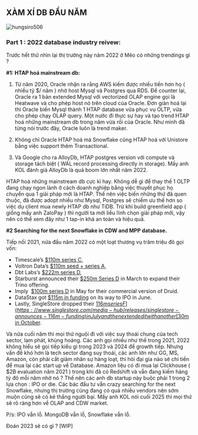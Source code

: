 ## XÀM XÍ DB ĐẦU NĂM 

<p align="left"> <img src="https://komarev.com/ghpvc/?username=hungsiro506&label=Page%20views&color=ce9927&style=flat" alt="hungsiro506" /> </p>

### Part 1 : 2022 database industry reivew:
Trước hết thử nhìn lại thị trường này năm 2022 ở Mẽo có những trendings gì ?

**#1: HTAP hoá mainstream db:**
  
1. Từ năm 2020, Oracle nhận ra rằng AWS kiếm được nhiều tiền hơn họ ( nhiều tỷ $/ năm ) nhờ host Mysql và Postgres qua RDS. Để counter lại, Oracle ra 1 bản extended Mysql với vectorized OLAP engine gọi là Heatwave và cho phép host nó trên cloud của Oracle. Đơn giản hoá lại thì Oracle biến Mysql thành 1 HTAP database vừa phục vụ OLTP, vừa cho phép chạy OLAP query. Một nước đi thực sự hay và tạo trend HTAP hoá những mainstream db trong năm vừa rồi của Oracle. Như mình đã từng nói trước đây, Oracle luôn là trend maker.

2.  Không chỉ Oracle HTAP hoá mà  Snowflake cũng HTAP hoá với Unistore bằng việc support thêm Transactional. 

3. Và Google cho ra AlloyDb, HTAP postgres version với compute và storage tách biệt ( WAL record processing directly in storage). Mấy anh KOL đánh giá AlloyDb là quả boom lớn nhất năm 2022. 

HTAP hoá những mainstream db cực kì hay. Không dễ gì để thay thế 1 OLTP đang chạy ngon lành ở cách doanh nghiệp bằng việc thuyết phục họ chuyển qua 1 giải pháp mới là HTAP. Thế nên việc biến những thứ đã quen thuộc, đã được adopt nhiều như Mysql, Postgres sẽ chiếm ưu thế hơn so việc dụ client mua newly HTAP db như TiDB. Trừ khi build greenfield app ( giống mấy anh ZaloPay ) thì người ta mới liều lĩnh chọn giải pháp mới, vậy nên có thể xem đây như 1 tap-in khá an toàn và hiệu quả. 

**#2 Searching for the next Snowflake in CDW and MPP database.** 

Tiếp nối 2021, nửa đầu năm 2022 có một loạt thương vụ trăm triệu đô gọi vốn:
- Timescale’s [$110m series C](https://www.timescale.com/blog/year-of-the-tiger-110-million-to-build-the-future-of-data-for-developers-worldwide/), 
- Voltron Data’s [$110m seed + series A](https://techcrunch.com/2022/02/17/voltron-data-grabs-110m-to-build-startup-based-on-apache-arrow-project/),
- Dbt Labs’s [$222m series D](https://www.forbes.com/sites/kenrickcai/2022/02/24/dbt-labs-series-d-4-billion-less-than-planned/),
- Starburst announced their [$250m Series D](https://www.starburst.io/blog/starburst-announces-250m-series-d/) in March to expand their Trino offering. 
- Imply  [$100m series D](https://imply.io/blog/imply-raises-100mm-in-series-d-funding/) in May for their commercial version of Druid.
- DataStax got [$115m in funding](https://techcrunch.com/2022/06/15/datastax-proves-its-still-possible-to-raise-nine-figures-at-higher-valuation-in-2022/) on its way to IPO in June. 
- Lastly, SingleStore dropped their [$116m series F](https://www.singlestore.com/media-hub/releases/singlestore-announces-116m-funding) in July and then extended it with another [$30m in October](https://techcrunch.com/2022/10/04/singlestore-raises-30m-more-to-brings-its-database-tech-to-new-customers/).

Và nửa cuối năm thì mọi thứ nguội đi với việc suy thoái chung của tech sector, lạm phát, khủng hoảng. Các anh gọi nhiều như thế trong 2021, 2022 không hiểu sẽ gọi tiếp kiểu gì trong 2023 và 2024 để growth tiếp. Nhưng vấn đề khó hơn là tech sector đang suy thoái, các anh lớn như GG, MS, Amazon, còn phải cắt giảm nhân sự hàng loạt, thì hỏi đại gia nào sẽ chi tiền để mua lại các  start up về Database. Amazon liệu có đi mua lại Clickhouse ( $2B evaluation năm 2021 ) trong khi đã có Redshift và vẫn đang kiếm hàng tỷ đô mỗi năm nhờ nó ? Thế nên các anh db startup này buộc phải 1 trong 2 lựa chọn : IPO or die. Các bác đầu tư vẫn crazy searching for the next Snowflake, nhưng thị trường cũng đang có quá nhiều vendors nên sớm muộn cũng sẽ có kẻ thắng người bại. Mấy anh KOL nói cuối 2025 thì mọi thứ sẽ rõ ràng hơn về OLAP and CDW market. 

P/s: IPO vẫn lỗ. MongoDB vẫn lỗ, Snowflake vẫn lỗ. 

Đoán 2023 sẽ có gì ? [WIP]
